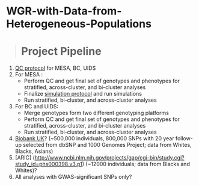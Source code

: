 # WGR-with-Data-from-Heterogeneous-Populations

># Project Pipeline
1. [QC protocol](https://github.com/sudhaveturi/WGR-with-Data-from-Heterogeneous-Populations/blob/master/QC%20protocol.md) for MESA, BC, UIDS
2. For MESA :
    * Perform QC and get final set of genotypes and phenotypes for stratified, across-cluster, and bi-cluster analyses
    * Finalize [simulation protocol](https://github.com/sudhaveturi/WGR-with-Data-from-Heterogeneous-Populations/blob/master/SimulationProtocol_MESA.md.pdf) and run simulations
    * Run stratified, bi-cluster, and across-cluster analyses
3. For BC and UIDS:
    * Merge genotypes form two different genotyping platforms
    * Perform QC and get final set of genotypes and phenotypes for stratified, across-cluster, and bi-cluster analyses
    * Run stratified, bi-cluster, and across-cluster analyses
4. [Biobank UK](http://journals.plos.org/plosmedicine/article?id=10.1371/journal.pmed.1001779)? (~500,000 individuals, 800,000 SNPs with 20 year follow-up selected from dbSNP and 1000 Genomes Project; data from Whites, Blacks, Asians)
5. [ARIC] (http://www.ncbi.nlm.nih.gov/projects/gap/cgi-bin/study.cgi?study_id=phs000398.v3.p1) (~12000 individuals; data from Blacks and Whites)? 
5. All analyses with GWAS-significant SNPs only?
